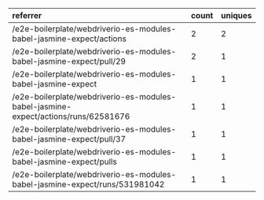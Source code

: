 | referrer                                                                           | count | uniques |
| :--------------------------------------------------------------------------------- | :---- | :------ |
| /e2e-boilerplate/webdriverio-es-modules-babel-jasmine-expect/actions               | 2     | 2       |
| /e2e-boilerplate/webdriverio-es-modules-babel-jasmine-expect/pull/29               | 2     | 1       |
| /e2e-boilerplate/webdriverio-es-modules-babel-jasmine-expect                       | 1     | 1       |
| /e2e-boilerplate/webdriverio-es-modules-babel-jasmine-expect/actions/runs/62581676 | 1     | 1       |
| /e2e-boilerplate/webdriverio-es-modules-babel-jasmine-expect/pull/37               | 1     | 1       |
| /e2e-boilerplate/webdriverio-es-modules-babel-jasmine-expect/pulls                 | 1     | 1       |
| /e2e-boilerplate/webdriverio-es-modules-babel-jasmine-expect/runs/531981042        | 1     | 1       |